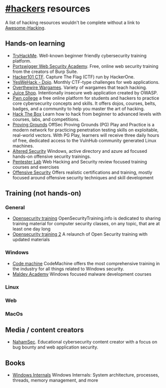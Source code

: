 # [#hackers](https://web.libera.chat/#hackers) resources

A list of hacking resources wouldn't be complete without a link to
[Awesome-Hacking](https://github.com/Hack-with-Github/Awesome-Hacking).

## Hands-on learning

- [TryHackMe](https://tryhackme.com/). Well-known beginner friendly
  cybersecurity training platform.
- [Portswigger Web Security Academy](https://portswigger.net/web-security).
  Free, online web security training from the creators of Burp Suite.
- [Hacker101 CTF](https://ctf.hacker101.com/). Capture The Flag (CTF)
  run by HackerOne.
- [YesWeHack - Dojo](https://dojo-yeswehack.com/). Monthly CTF-type challenges
  for web applications.
- [Overthewire Wargames](https://overthewire.org/wargames/). Variety of
  wargames that teach hacking.
- [Juice Shop](https://github.com/juice-shop/juice-shop). Intentionally
  insecure web application created by OWASP.
- [Pwn college](https://pwn.college/) a
 free online platform for students and hackers to practice core 
cybersecurity concepts and skills. It offers dojos, courses, belts, 
badges, and a community to help you master the art of hacking.
- [Hack The Box](https://www.hackthebox.com/) Learn how to hack from beginner to advanced levels with courses, labs, and competitions.
- [Proving Grounds](https://www.offsec.com/labs/) OffSec Proving Grounds (PG) Play and Practice is a modern network for 
practicing penetration testing skills on exploitable, real-world 
vectors. With PG Play, learners will receive three daily hours of free, dedicated access to the VulnHub community generated Linux machines.
- [Altered Security](https://www.alteredsecurity.com/trainings) Windows, active directory and azure ad focused hands-on offensive security trainings.
- [Pentester Lab](https://pentesterlab.com/exercises) Web Hacking and Security review focused training courses and exercises
- [Offensive Security](https://www.offsec.com/courses-and-certifications/) Offers realistic certifications and training, mostly focused around offensive security techniques and skill development


  
## Training (not hands-on)

### General
- [Opensecurity training](https://opensecuritytraining.info/Welcome.html) OpenSecurityTraining.info is dedicated to sharing training material for 
computer security classes, on any topic, that are at least one day long
- [Opensecurity training 2](https://p.ost2.fyi/courses) A relaunch of Open Security training with updated materials

### Windows
- [Code machine](https://www.codemachine.com/training.html) CodeMachine offers the most
 comprehensive training in the industry for all things related to 
Windows security.
- [Maldev Academy](https://maldevacademy.com/) Windows focused malware development courses

### Linux

### Web

### MacOs 

## Media / content creators

- [NahamSec](https://www.youtube.com/channel/UCCZDt7MuC3Hzs6IH4xODLBw).
  Educational cybersecurity content creator with a focus on bug bounty
  and web application security.

## Books

- [Windows Internals](https://www.amazon.com/Windows-Internals-Part-architecture-management/dp/0735684189/) 
Windows Internals: System architecture, processes, threads, memory management, and more
